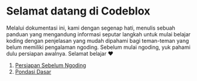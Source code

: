 # Selamat datang di Codeblox

Melalui dokumentasi ini, kami dengan segenap hati, menulis sebuah panduan yang mengandung informasi seputar langkah untuk mulai belajar koding dengan penjelasan yang mudah dipahami bagi teman-teman yang belum memiliki pengalaman ngoding. Sebelum mulai ngoding, yuk pahami dulu persiapan awalnya. Selamat belajar ❤️

1. [Persiapan Sebelum Ngoding](PreCodeBriefing.md)
2. [Pondasi Dasar](PondasiAwalKoding.md)
